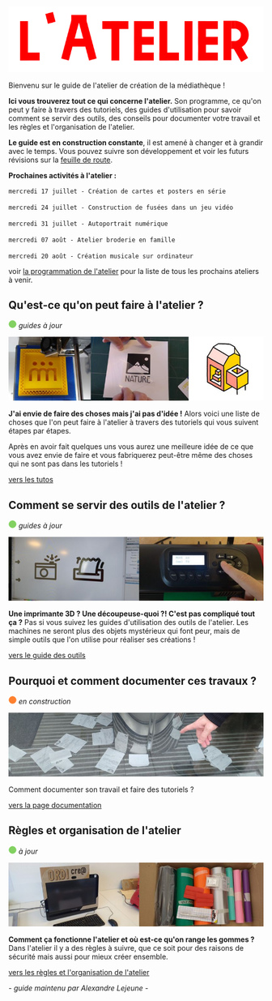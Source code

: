 ![--image titre du guide--](imgplaceholder/titre_guide.png)



Bienvenu sur le guide de l'atelier de création de la médiathèque !

**Ici vous trouverez tout ce qui concerne l'atelier.**  Son programme, ce qu'on peut y faire à travers des tutoriels, des  guides d'utilisation pour savoir comment se servir des outils, des  conseils pour documenter votre travail et les règles et l'organisation  de l'atelier.

**Le guide est en construction constante**, il est amené à changer et à grandir avec le temps. Vous pouvez suivre son développement et voir les futurs révisions sur la [feuille de route](roadmap.md).



**Prochaines activités à l'atelier :**

```
mercredi 17 juillet - Création de cartes et posters en série

mercredi 24 juillet - Construction de fusées dans un jeu vidéo

mercredi 31 juillet - Autoportrait numérique

mercredi 07 août - Atelier broderie en famille

mercredi 20 août - Création musicale sur ordinateur
```



voir [la programmation de l'atelier](programmation.md) pour la liste de tous les prochains ateliers à venir.



## Qu'est-ce qu'on peut faire à l'atelier ?

![--état de l'écriture--](imgplaceholder/balise_verte.png) *guides à jour*

![--mosaïque d'images de plusieurs créations différentes](imgplaceholder/faire.jpg)

**J'ai envie de faire des choses mais j'ai pas d'idée !** Alors voici une liste de choses que l'on peut faire à l'atelier à travers des tutoriels qui vous suivent étapes par étapes.

Après  en avoir fait quelques uns vous aurez une meilleure idée de ce que vous  avez envie de faire et vous fabriquerez peut-être même des choses qui  ne sont pas dans les tutoriels !

[vers les tutos](faire.md)



## Comment se servir des outils de l'atelier ?

![--état de l'écriture--](imgplaceholder/balise_verte.png) *guides à jour*

![--image d'utilisation d'une machine--](imgplaceholder/outils.jpg)

**Une imprimante 3D ? Une découpeuse-quoi ?! C'est pas compliqué tout ça ?**  Pas si vous suivez les guides d'utilisation des outils de l'atelier.  Les machines ne seront plus des objets mystérieux qui font peur, mais de  simple outils que l'on utilise pour réaliser ses créations !

[vers le guide des outils](outils.md)



## Pourquoi et comment documenter ces travaux ?

![--état de l'écriture--](imgplaceholder/balise_orange.png) *en construction*

![--photo guide ou utilisation do-doc--](imgplaceholder/documentation.jpg)

Comment documenter son travail et faire des tutoriels ?

[vers la page documentation](documentation.md)



## Règles et organisation de l'atelier

![--état de l'écriture--](imgplaceholder/balise_verte.png) *à jour*

![--photo étagère ou photo en train de ranger à plusieurs--](imgplaceholder/organisation.jpg)

**Comment ça fonctionne l'atelier et où est-ce qu'on range les gommes ?** Dans l'atelier il y a des règles à suivre, que ce soit pour des raisons de sécurité mais aussi pour mieux créer ensemble.

[vers les règles et l'organisation de l'atelier](organisation.md)



*-  guide maintenu par Alexandre Lejeune  -*
